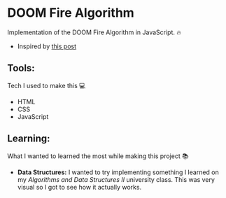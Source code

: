 
# DOOM Fire Algorithm
Implementation of the DOOM Fire Algorithm in JavaScript. :fire:  
- Inspired by [this post](http://fabiensanglard.net/doom_fire_psx/)

## Tools:  
Tech I used to make this :computer:
* HTML
* CSS
* JavaScript

## Learning:
What I wanted to learned the most while making this project :books:
* __Data Structures:__ I wanted to try implementing something I learned on my _Algorithms and Data Structures II_ university class. This was very visual so I got to see how it actually works. 
